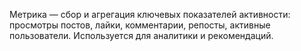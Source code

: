 Метрика — сбор и агрегация ключевых показателей активности: просмотры постов, лайки, комментарии, репосты, активные пользователи. Используется для аналитики и рекомендаций.
